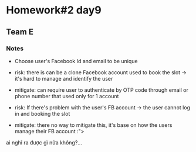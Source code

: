 # Homework#2 day9  
## Team E  
### **Notes**  
* Choose user's Facebook Id and email to be unique  

* risk: there is can be a clone Facebook account used to book the slot -> it's hard to manage and identify the user  
* mitigate: can require user to authenticate by OTP code through email or phone number that used only for 1 account  
  
* risk: If there's problem with the user's FB account -> the user cannot log in and booking the slot  
* mitigate: there no way to mitigate this, it's base on how the users manage their FB account :">  

ai nghĩ ra được gì nữa không?...
